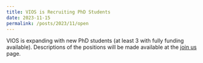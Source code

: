 ```yaml
---
title: VIOS is Recruiting PhD Students
date: 2023-11-15
permalink: /posts/2023/11/open
---
```


VIOS is expanding with new PhD students (at least 3 with fully funding available). Descriptions of the positions will be made available at the [join us](/join_us/) page. 

